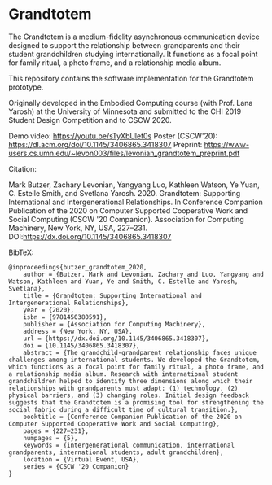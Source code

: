 Grandtotem
===

The Grandtotem is a medium-fidelity asynchronous communication device designed to support the relationship between grandparents and their student grandchildren studying internationally.  It functions as a focal point for family ritual, a photo frame, and a relationship media album.

This repository contains the software implementation for the Grandtotem prototype.

Originally developed in the Embodied Computing course (with Prof. Lana Yarosh) at the University of Minnesota and submitted to the CHI 2019 Student Design Competition and to CSCW 2020.

Demo video: https://youtu.be/sTyXbUlet0s
Poster (CSCW'20): https://dl.acm.org/doi/10.1145/3406865.3418307
Preprint: https://www-users.cs.umn.edu/~levon003/files/levonian_grandtotem_preprint.pdf

Citation:
    
Mark Butzer, Zachary Levonian, Yangyang Luo, Kathleen Watson, Ye Yuan, C. Estelle Smith, and Svetlana Yarosh. 2020. Grandtotem: Supporting International and Intergenerational Relationships. In Conference Companion Publication of the 2020 on Computer Supported Cooperative Work and Social Computing (CSCW '20 Companion). Association for Computing Machinery, New York, NY, USA, 227–231. DOI:https://dx.doi.org/10.1145/3406865.3418307

BibTeX:
```
@inproceedings{butzer_grandtotem_2020,
    author = {Butzer, Mark and Levonian, Zachary and Luo, Yangyang and Watson, Kathleen and Yuan, Ye and Smith, C. Estelle and Yarosh, Svetlana},
    title = {Grandtotem: Supporting International and Intergenerational Relationships},
    year = {2020},
    isbn = {9781450380591},
    publisher = {Association for Computing Machinery},
    address = {New York, NY, USA},
    url = {https://dx.doi.org/10.1145/3406865.3418307},
    doi = {10.1145/3406865.3418307},
    abstract = {The grandchild-grandparent relationship faces unique challenges among international students. We developed the Grandtotem, which functions as a focal point for family ritual, a photo frame, and a relationship media album. Research with international student grandchildren helped to identify three dimensions along which their relationships with grandparents must adapt: (1) technology, (2) physical barriers, and (3) changing roles. Initial design feedback suggests that the Grandtotem is a promising tool for strengthening the social fabric during a difficult time of cultural transition.},
    booktitle = {Conference Companion Publication of the 2020 on Computer Supported Cooperative Work and Social Computing},
    pages = {227–231},
    numpages = {5},
    keywords = {intergenerational communication, international grandparents, international students, adult grandchildren},
    location = {Virtual Event, USA},
    series = {CSCW '20 Companion}
}
```


